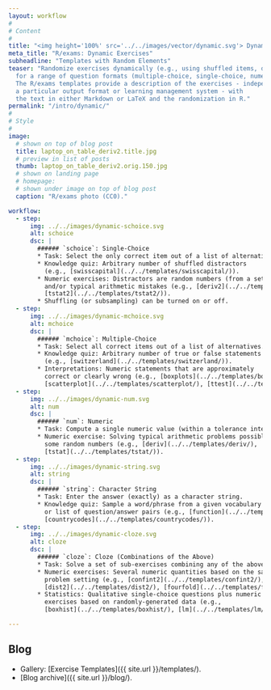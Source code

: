 ```yaml
---
layout: workflow
#
# Content
#
title: "<img height='100%' src='../../images/vector/dynamic.svg'> Dynamic Exercises"
meta_title: "R/exams: Dynamic Exercises"
subheadline: "Templates with Random Elements"
teaser: "Randomize exercises dynamically (e.g., using shuffled items, different numbers, text blocks, ...)
  for a range of question formats (multiple-choice, single-choice, numeric, text, and combinations thereof).
  The R/exams templates provide a description of the exercises - independent of
  a particular output format or learning management system - with
  the text in either Markdown or LaTeX and the randomization in R."
permalink: "/intro/dynamic/"
#
# Style
#
image:
  # shown on top of blog post
  title: laptop_on_table_deriv2.title.jpg
  # preview in list of posts
  thumb: laptop_on_table_deriv2.orig.150.jpg
  # shown on landing page
  # homepage:
  # shown under image on top of blog post
  caption: "R/exams photo (CC0)."

workflow:
  - step:
      img: ../../images/dynamic-schoice.svg
      alt: schoice
      dsc: |
        ###### `schoice`: Single-Choice
        * Task: Select the only correct item out of a list of alternatives.
        * Knowledge quiz: Arbitrary number of shuffled distractors
          (e.g., [swisscapital](../../templates/swisscapital/)).
        * Numeric exercises: Distractors are random numbers (from a set/interval)
          and/or typical arithmetic mistakes (e.g., [deriv2](../../templates/deriv2/),
          [tstat2](../../templates/tstat2/)).
        * Shuffling (or subsampling) can be turned on or off.
  - step:
      img: ../../images/dynamic-mchoice.svg
      alt: mchoice
      dsc: |
        ###### `mchoice`: Multiple-Choice
        * Task: Select all correct items out of a list of alternatives.
        * Knowledge quiz: Arbitrary number of true or false statements
          (e.g., [switzerland](../../templates/switzerland/)).
        * Interpretations: Numeric statements that are approximately
          correct or clearly wrong (e.g., [boxplots](../../templates/boxplots/),
          [scatterplot](../../templates/scatterplot/), [ttest](../../templates/ttest/)).
  - step:
      img: ../../images/dynamic-num.svg
      alt: num
      dsc: |
        ###### `num`: Numeric
        * Task: Compute a single numeric value (within a tolerance interval).
        * Numeric exercise: Solving typical arithmetic problems possibly based on
          some random numbers (e.g., [deriv](../../templates/deriv/),
          [tstat](../../templates/tstat/)).
  - step:
      img: ../../images/dynamic-string.svg
      alt: string
      dsc: |
        ###### `string`: Character String
        * Task: Enter the answer (exactly) as a character string.
        * Knowledge quiz: Sample a word/phrase from a given vocabulary
          or list of question/answer pairs (e.g., [function](../../templates/function/),
          [countrycodes](../../templates/countrycodes/)).
  - step:
      img: ../../images/dynamic-cloze.svg
      alt: cloze
      dsc: |
        ###### `cloze`: Cloze (Combinations of the Above)
        * Task: Solve a set of sub-exercises combining any of the above types.
        * Numeric exercises: Several numeric quantities based on the same
          problem setting (e.g., [confint2](../../templates/confint2/),
          [dist2](../../templates/dist2/), [fourfold](../../templates/fourfold/)).
        * Statistics: Qualitative single-choice questions plus numeric
          exercises based on randomly-generated data (e.g.,
          [boxhist](../../templates/boxhist/), [lm](../../templates/lm/)).

---
```


## Blog ##

* Gallery: [Exercise Templates]({{ site.url }}/templates/).
* [Blog archive]({{ site.url }}/blog/).

